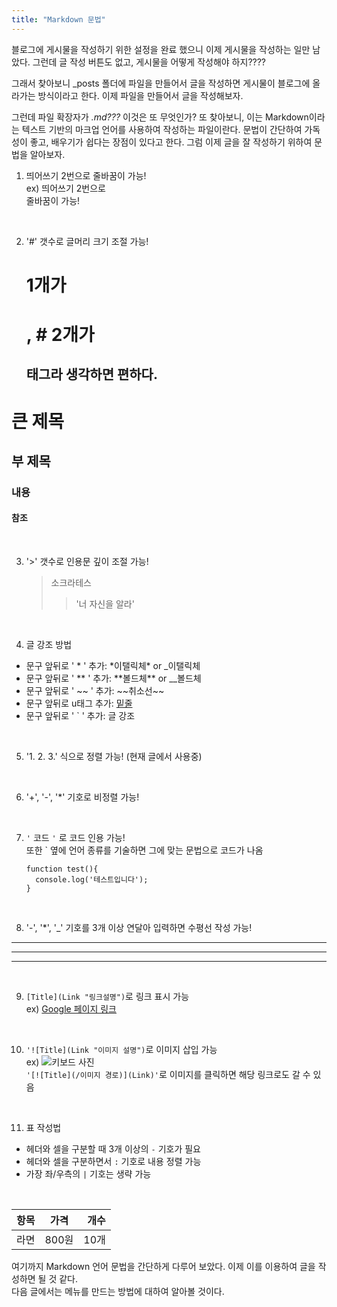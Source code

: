 ```yaml
---
title: "Markdown 문법"
---
```


블로그에 게시물을 작성하기 위한 설정을 완료 했으니 이제 게시물을 작성하는 일만 남았다.
그런데 글 작성 버튼도 없고, 게시물을 어떻게 작성해야 하지????

그래서 찾아보니 _posts 폴더에 파일을 만들어서 글을 작성하면 게시물이 블로그에 올라가는 방식이라고 한다.
이제 파일을 만들어서 글을 작성해보자.

그런데 파일 확장자가 *.md???* 이것은 또 무엇인가?
또 찾아보니, 이는 Markdown이라는 텍스트 기반의 마크업 언어를 사용하여 작성하는 파일이란다.
문법이 간단하여 가독성이 좋고, 배우기가 쉽다는 장점이 있다고 한다.
그럼 이제 글을 잘 작성하기 위하여 문법을 알아보자.

1. 띄어쓰기 2번으로 줄바꿈이 가능!  
ex) 띄어쓰기 2번으로  
    줄바꿈이 가능!  
<br>

2. '#' 갯수로 글머리 크기 조절 가능!  
    # 1개가 <h1>, # 2개가 <h2> 태그라 생각하면 편하다.  
# 큰 제목  
## 부 제목  
### 내용  
#### 참조
<br>
     
3. '>' 갯수로 인용문 깊이 조절 가능!  
    > 소크라테스
    >> '너 자신을 알라'  
<br>
      
4. 글 강조 방법  
<ul>
<li>문구 앞뒤로 ' * ' 추가: *이탤릭체* or _이탤릭체</li>
<li>문구 앞뒤로 ' ** ' 추가: **볼드체** or __볼드체</li>
<li>문구 앞뒤로 ' ~~ ' 추가: ~~취소선~~</li>
<li>문구 앞뒤로 u태그 추가: <u>밑줄</u></li>
<li>문구 앞뒤로 ' ` ' 추가: 글 강조</li>
</ul>

<br>
      
5. '1. 2. 3.' 식으로 정렬 가능! (현재 글에서 사용중)  
<br>
      
6. '+', '-', '*' 기호로 비정렬 가능!  

<br>
     
7. ```'``` 코드 ```'``` 로 코드 인용 가능!  
   또한 ` 옆에 언어 종류를 기술하면 그에 맞는 문법으로 코드가 나옴
   
    ```javaxcript
    function test(){
      console.log('테스트입니다');
    }
    ```
<br>

8. '-', '*', '_' 기호를 3개 이상 연달아 입력하면 수평선 작성 가능!  
----------------------
**********************
______________________
<br>
       
9. `[Title](Link "링크설명")`로 링크 표시 가능  
   ex) [Google 페이지 링크](https://google.com "구글 페이지")
<br>
       
10. `'![Title](Link "이미지 설명")`로 이미지 삽입 가능  
   ex) ![키보드 사진](https://devinlife.com/assets/images/bio-photo-keyboard-small.jpg "키보드 사이미지")  
   `'[![Title](/이미지 경로)](Link)'`로 이미지를 클릭하면 해당 링크로도 갈 수 있음
<br>
       
11. 표 작성법  
- 헤더와 셀을 구분할 때 3개 이상의 `-` 기호가 필요
- 헤더와 셀을 구분하면서 `:` 기호로 내용 정렬 가능
- 가장 좌/우측의 `|` 기호는 생략 가능
<br>
       
| 항목 | 가격 | 개수 |  
|:---|:---:|---:|  
| 라면 | 800원 | 10개 |  


여기까지 Markdown 언어 문법을 간단하게 다루어 보았다.
이제 이를 이용하여 글을 작성하면 될 것 같다.  
다음 글에서는 메뉴를 만드는 방법에 대하여 알아볼 것이다.
